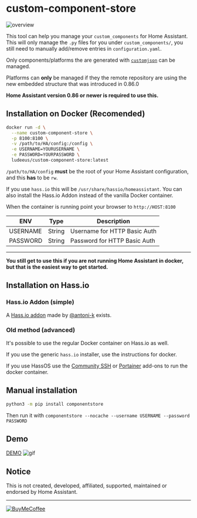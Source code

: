 # custom-component-store

![overview][image_link]

This tool can help you manage your `custom_components` for Home Assistant.  
This will only manage the `.py` files for you under `custom_components/`, 
you still need to manually add/remove entries in `configuration.yaml`.

Only components/platforms the are generated with [`customjson`][customjson] can be managed.

Platforms can **only** be managed if they the remote repository are using the new embedded structure that was introduced in 0.86.0

**Home Assistant version 0.86 or newer is required to use this.**

## Installation on Docker (Recomended)

```bash
docker run -d \
  --name custom-component-store \
  -p 8100:8100 \
  -v /path/to/HA/config:/config \
  -e USERNAME=YOURUSERNAME \
  -e PASSWORD=YOURPASSWORD \
  ludeeus/custom-component-store:latest
```

`/path/to/HA/config` **must** be the root of your Home Assistant configuration, and this **has** to be `rw`.

If you use `hass.io` this will be `/usr/share/hassio/homeassistant`. You can also install the Hass.io Addon instead of the vanilla Docker container.

When the container is running point your browser to `http://HOST:8100`

ENV | Type | Description
-- | -- | --
USERNAME | String | Username for HTTP Basic Auth
PASSWORD | String | Password for HTTP Basic Auth

***

**You still get to use this if you are not running Home Assistant in docker, but that is the easiest way to get started.**

## Installation on Hass.io
### Hass.io Addon (simple)
A [Hass.io addon][addon] made by [@antoni-k][antonik] exists.

### Old method (advanced)
It's possible to use the regular Docker container on Hass.io as well.

If you use the generic `hass.io` installer, use the instructions for docker.

If you use HassOS use the [Community SSH][ssh_addon] or [Portainer][portainer_addon] add-ons to run the docker container.

## Manual installation

```bash
python3 -m pip install componentstore
```

Then run it with `componentstore --nocache --username USERNAME --password PASSWORD`

## Demo

[DEMO][demo]
![gif][gif_link]

## Notice

This is not created, developed, affiliated, supported, maintained or endorsed by Home Assistant.

[antonik]: https://github.com/antoni-k
[addon]: https://github.com/antoni-k/hassio-addons/tree/master/custom-component-store
[ssh_addon]: https://github.com/hassio-addons/addon-ssh
[portainer_addon]: https://github.com/hassio-addons/addon-portainer
[image_link]: https://i.ibb.co/my9BJNK/image.png
[gif_link]: https://i.ibb.co/BszqLXr/demo.gif
[customjson]: https://github.com/ludeeus/customjson
[demo]: https://componentstoredemo.halfdecent.io/
[pythonfiles]: https://github.com/ludeeus/custom-component-store/tree/master/rootfs/opt/store/componentstore
[nginx]: https://www.nginx.com/
[redis]: https://redis.io/
[data]: https://github.com/ludeeus/data/blob/master/custom-component-store/V1/data.json
[pypi]: https://pypi.org/project/componentstore/

***

[![BuyMeCoffee](https://camo.githubusercontent.com/cd005dca0ef55d7725912ec03a936d3a7c8de5b5/68747470733a2f2f696d672e736869656c64732e696f2f62616467652f6275792532306d6525323061253230636f666665652d646f6e6174652d79656c6c6f772e737667)](https://www.buymeacoffee.com/ludeeus)